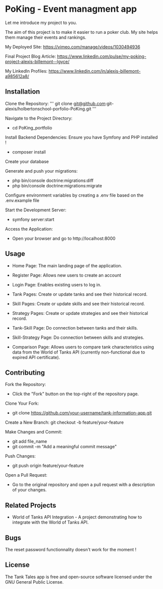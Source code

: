 # PoKing - Event managment app

Let me introduce my project to you.

The aim of this project is to make it easier to run a poker club. My site helps them manage their events and rankings.

My Deployed Site: https://vimeo.com/manage/videos/1030494936

Final Project Blog Article: https://www.linkedin.com/pulse/my-poking-project-alexis-billemont--lgyce/

My LinkedIn Profiles: https://www.linkedin.com/in/alexis-billemont-a985612a8/


## Installation
Clone the Repository:
'''
git clone git@github.com:git-alexis/holbertonschool-porfolio-PoKing.git
'''

Navigate to the Project Directory:
* cd PoKing_portfolio

Install Backend Dependencies:
Ensure you have Symfony and PHP installed !
* composer install

Create your database

Generate and push your migrations:
* php bin/console doctrine:migrations:diff
* php bin/console doctrine:migrations:migrate

Configure environment variables by creating a .env file based on the .env.example file

Start the Development Server:
* symfony server:start

Access the Application:
* Open your browser and go to http://localhost:8000


## Usage
* Home Page: The main landing page of the application.
* Register Page: Allows new users to create an account
* Login Page: Enables existing users to log in.

* Tank Pages: Create or update tanks and see their historical record.
* Skill Pages: Create or update skills and see their historical record.
* Strategy Pages: Create or update strategies and see their historical record.

* Tank-Skill Page: Do connection between tanks and their skills.
* Skill-Strategy Page: Do connection between skills and strategies.

* Comparison Page: Allows users to compare tank characteristics using data from the World of Tanks API (currently non-functional due to expired API certificate).


## Contributing
Fork the Repository:
* Click the "Fork" button on the top-right of the repository page.

Clone Your Fork:
* git clone https://github.com/your-username/tank-information-app.git

Create a New Branch:
git checkout -b feature/your-feature

Make Changes and Commit:
* git add file_name
* git commit -m "Add a meaningful commit message"

Push Changes:
* git push origin feature/your-feature

Open a Pull Request:
* Go to the original repository and open a pull request with a description of your changes.


## Related Projects
* World of Tanks API Integration - A project demonstrating how to integrate with the World of Tanks API.


## Bugs
The reset password functionnality doesn't work for the moment !


## License
The Tank Tales app is free and open-source software licensed under the GNU General Public License.
